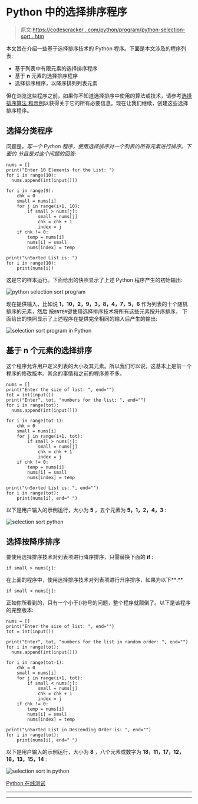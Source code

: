 # Python 中的选择排序程序

> 原文:[https://codescracker . com/python/program/python-selection-sort . htm](https://codescracker.com/python/program/python-selection-sort.htm)

本文旨在介绍一些基于选择排序技术的 Python 程序。下面是本文涉及的程序列表:

*   基于列表中有限元素的选择排序程序
*   基于 **n** 元素的选择排序程序
*   选择排序程序，以降序排列列表元素

但在浏览这些程序之前，如果你不知道选择排序中使用的算法或技术，请参考[选择排序算法 和示例](/computer-fundamental/selection-sort.htm)以获得关于它的所有必要信息。现在让我们继续，创建这些选择排序程序。

## 选择分类程序

问题是，*写一个 Python 程序，使用选择排序对一个列表的所有元素进行排序。下面的 节目是对这个问题的回答:*

```
nums = []
print("Enter 10 Elements for the List: ")
for i in range(10):
  nums.append(int(input()))

for i in range(9):
    chk = 0
    small = nums[i]
    for j in range(i+1, 10):
        if small > nums[j]:
            small = nums[j]
            chk = chk + 1
            index = j
    if chk != 0:
        temp = nums[i]
        nums[i] = small
        nums[index] = temp

print("\nSorted List is: ")
for i in range(10):
    print(nums[i])
```

这是它的样本运行。下面给出的快照显示了上述 Python 程序产生的初始输出:

![python selection sort program](../Images/2c4485042d9cb8ad2b29d1b3a9952fee.png)

现在提供输入，比如说 **1，10，2，9，3，8，4，7，5，6** 作为列表的十个随机排序的元素，然后 按`ENTER`键使用选择排序技术将所有这些元素按升序排序。 下面给出的快照显示了上述程序在提供完全相同的输入后产生的输出:

![selection sort program in Python](../Images/d94ec4ccea47d8de304d73d68160be21.png)

## 基于 n 个元素的选择排序

这个程序允许用户定义列表的大小及其元素。所以我们可以说，这基本上是前一个程序的修改版本。其余的事情和之前的程序差不多。

```
nums = []
print("Enter the size of list: ", end="")
tot = int(input())
print("Enter", tot, "numbers for the list: ", end="")
for i in range(tot):
  nums.append(int(input()))

for i in range(tot-1):
    chk = 0
    small = nums[i]
    for j in range(i+1, tot):
        if small > nums[j]:
            small = nums[j]
            chk = chk + 1
            index = j
    if chk != 0:
        temp = nums[i]
        nums[i] = small
        nums[index] = temp

print("\nSorted List is: ", end="")
for i in range(tot):
    print(nums[i], end=" ")
```

以下是用户输入的示例运行，大小为 **5** ，五个元素为 **5，1，2，4，3** :

![selection sort python](../Images/376d0403e08b55547b5c8f2dda4004bb.png)

## 选择按降序排序

要使用选择排序技术对列表项进行降序排序，只需替换下面的 **if** :

```
if small > nums[j]:
```

在上面的程序中，使用选择排序技术对列表项进行升序排序，如果为以下**:**

```
if small < nums[j]:
```

正如你所看到的，只有一个小于()符号的问题，整个程序就颠倒了。以下是该程序的完整版本:

```
nums = []
print("Enter the size of list: ", end="")
tot = int(input())

print("Enter", tot, "numbers for the list in random order: ", end="")
for i in range(tot):
  nums.append(int(input()))

for i in range(tot-1):
    chk = 0
    small = nums[i]
    for j in range(i+1, tot):
        if small < nums[j]:
            small = nums[j]
            chk = chk + 1
            index = j
    if chk != 0:
        temp = nums[i]
        nums[i] = small
        nums[index] = temp

print("\nSorted List in Descending Order is: ", end="")
for i in range(tot):
    print(nums[i], end=" ")
```

以下是用户输入的示例运行，大小为 **8** ，八个元素或数字为 **18，11，17，12，16，13，15，14** :

![selection sort in python](../Images/9154b9bb38d47c12ac278cc5e558868f.png)

[Python 在线测试](/exam/showtest.php?subid=10)

* * *

* * *